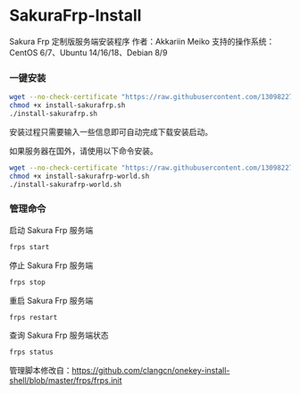 # SakuraFrp-Install
Sakura Frp 定制版服务端安装程序
作者：Akkariin Meiko
支持的操作系统：CentOS 6/7、Ubuntu 14/16/18、Debian 8/9
### 一键安装
```bash
wget --no-check-certificate "https://raw.githubusercontent.com/1309822767/SakuraFrp-Install/master/install-sakurafrp.sh"
chmod +x install-sakurafrp.sh
./install-sakurafrp.sh
```
安装过程只需要输入一些信息即可自动完成下载安装启动。

如果服务器在国外，请使用以下命令安装。
```bash
wget --no-check-certificate "https://raw.githubusercontent.com/1309822767/SakuraFrp-Install/master/install-sakurafrp-world.sh"
chmod +x install-sakurafrp-world.sh
./install-sakurafrp-world.sh
```

### 管理命令
启动 Sakura Frp 服务端
```bash
frps start
```
停止 Sakura Frp 服务端
```bash
frps stop
```
重启 Sakura Frp 服务端
```bash
frps restart
```
查询 Sakura Frp 服务端状态
```bash
frps status
```
管理脚本修改自：https://github.com/clangcn/onekey-install-shell/blob/master/frps/frps.init
